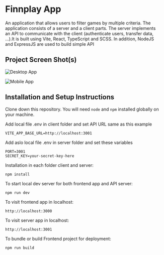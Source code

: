 # Finnplay App

An application that allows users to filter games by multiple criteria. The application consists of a server and a client parts. The server implements an API to communicate with the client (authenticate users, transfer data, ...).It is built using Vite, React, TypeScript and SCSS. In addition, NodeJS and ExpressJS are used to build simple API

## Project Screen Shot(s)

![Desktop App](https://i.imgur.com/NLiHSVw.png)

![Mobile App](https://i.imgur.com/rUVo0BJ.png)

## Installation and Setup Instructions

Clone down this repository. You will need `node` and `npm` installed globally on your machine.

Add local file .env in client folder and set API URL same as this example

```
VITE_APP_BASE_URL=http://localhost:3001
```

Add aslo local file .env in server folder and set these variables

```
PORT=3001
SECRET_KEY=your-secret-key-here
```

Installation in each folder client and server:

`npm install`

To start local dev server for both frontend app and API server:

`npm run dev`

To visit frontend app in localhost:

`http://localhost:3000`

To visit server app in localhost:

`http://localhost:3001`

To bundle or build Frontend project for deployment:

`npm run build`
